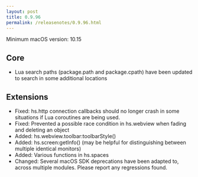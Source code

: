 ```yaml
---
layout: post
title: 0.9.96
permalink: /releasenotes/0.9.96.html
---
```


Minimum macOS version: 10.15

## Core

  * Lua search paths (package.path and package.cpath) have been updated to search in some additional locations

## Extensions

  * Fixed: hs.http connection callbacks should no longer crash in some situations if Lua coroutines are being used.
  * Fixed: Prevented a possible race condition in hs.webview when fading and deleting an object
  * Added: hs.webview.toolbar:toolbarStyle()
  * Added: hs.screen:getInfo() (may be helpful for distinguishing between multiple identical monitors)
  * Added: Various functions in hs.spaces
  * Changed: Several macOS SDK deprecations have been adapted to, across multiple modules. Please report any regressions found.
